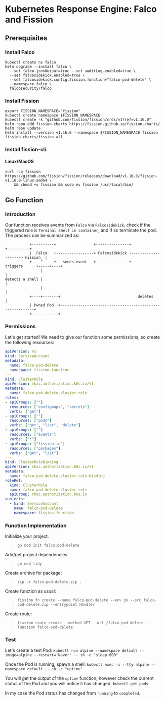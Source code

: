 # Kubernetes Response Engine: Falco and Fission

## Prerequisites

### Install Falco  

```shell
kubectl create ns falco
helm upgrade --install falco \
  --set falco.jsonOutput=true --set auditLog.enabled=true \
  --set falcosidekick.enabled=true \
  --set falcosidekick.config.fission.function="falco-pod-delete" \
  --namespace falco \
  falcosecurity/falco
```

### Install Fission  

```shell
export FISSION_NAMESPACE="fission"
kubectl create namespace $FISSION_NAMESPACE
kubectl create -k "github.com/fission/fission/crds/v1?ref=v1.16.0"
helm repo add fission-charts https://fission.github.io/fission-charts/
helm repo update
helm install --version v1.16.0 --namespace $FISSION_NAMESPACE fission fission-charts/fission-all
```

### Install fission-cli  

#### Linux/MacOS  

```shell
curl -Lo fission https://github.com/fission/fission/releases/download/v1.16.0/fission-v1.16.0-linux-amd64 \
    && chmod +x fission && sudo mv fission /usr/local/bin/
```

## Go Function  

### Introduction  

Our function receives events from `Falco` via `Falcosidekick`, check if the triggered rule is `Terminal Shell in container`, and if so terminate the pod. The process can be summarized as:  

```
           +----------+                 +---------------+                    +----------+
           |  Falco   +-----------------> Falcosidekick +--------------------> Fission  |
           +----^-----+   sends event   +---------------+      triggers      +-----+----+
                |                                                                  |
detects a shell |                                                                  |
                |                                                                  |
           +----+-------+                                   deletes                |
           | Pwned Pod  <----------------------------------------------------------+
           +------------+
```  

### Permissions  

Let's get started! We need to give our function some permissions, so create the following resources:  

```yaml
apiVersion: v1
kind: ServiceAccount
metadata:
  name: falco-pod-delete
  namespace: fission-function
---
kind: ClusterRole
apiVersion: rbac.authorization.k8s.io/v1
metadata:
  name: falco-pod-delete-cluster-role
rules:
- apiGroups: [""]
  resources: ["configmaps", "secrets"]
  verbs: ["get"]
- apiGroups: [""]
  resources: ["pods"]
  verbs: ["get", "list", "delete"]
- apiGroups: [""]
  resources: ["events"]
  verbs: ["*"]
- apiGroups: ["fission.io"]
  resources: ["packages"]
  verbs: ["get", "list"]
---
kind: ClusterRoleBinding
apiVersion: rbac.authorization.k8s.io/v1
metadata:
  name: falco-pod-delete-cluster-role-binding
roleRef:
  kind: ClusterRole
  name: falco-pod-delete-cluster-role
  apiGroup: rbac.authorization.k8s.io
subjects:
  - kind: ServiceAccount
    name: falco-pod-delete
    namespace: fission-function
```

### Function Implementation  

Initialize your project:  

> `go mod init falco-pod-delete`  

Add/get project dependencies:  

> `go mod tidy`  

Create archive for package:  

> `zip -r falco-pod-delete.zip .`  

Create function as usual:  

> `fission fn create --name falco-pod-delete --env go --src falco-pod-delete.zip --entrypoint Handler`

Create route:  

> `fission route create --method GET --url /falco-pod-delete --function falco-pod-delete`  

### Test  

Let's create a test Pod: `kubectl run alpine --namespace default --image=alpine --restart='Never' -- sh -c "sleep 600"`  

Once the Pod is running, spawn a shell: `kubectl exec -i --tty alpine --namespace default -- sh -c "uptime"`  

You will get the output of the `uptime` function, however check the current status of the Pod and you will notice it has changed: `kubectl get pods`  

In my case the Pod status has changed from `running` to `completed`.  

